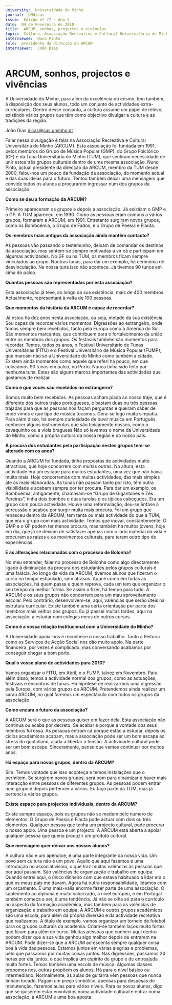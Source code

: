 ```yaml
---
university:  Universidade do Minho
journal:  UMdicas
issue:  Edição nº 77 - Ano 5
date:  04 de Fevereiro de 2010
title:  ARCUM, sonhos, projectos e vivências
topic:  Cultura. Associação Recreativa e Cultural Universitária do Minho (ARCUM)
interviewee:  Nuno Pinto
role:  presidente da direcção da ARCUM
interviewer:  João Dias
--- 
```


# ARCUM, sonhos, projectos e vivências 

A Universidade do Minho, para além da excelência no ensino, tem também, à disposição dos seus alunos, todo um conjunto de actividades extra-curriculares. Dentro desse conjunto, a cultura assume um papel de relevo, existindo vários grupos que têm como objectivo divulgar a cultura e as tradições da região.
 
João Dias dicas@sas.uminho.pt 


Falar nessa divulgação é falar na Associação Recreativa e Cultural Universitária do Minho (ARCUM).
Esta associação foi fundada em 1991, pelos membros do Grupo de Música Popular (GMP), do Grupo Folclórico (GF) e da Tuna Universitária do Minho (TUM), que sentiram necessidade de unir estes três grupos culturais dentro de uma mesma associação.
Nuno Pinto, actual presidente da direcção da ARCUM, membro da TUM desde 2000, falou-nos um pouco da fundação da associação, do momento actual e das suas ideias para o futuro. Tentou também deixar uma mensagem que convide todos os alunos a procurarem ingressar num dos grupos da associação.
 

**Como se deu a formação da ARCUM?**

Primeiro apareceram os grupos e depois a associação. Já existiam o GMP e o GF. A TUM apareceu, em 1990. Como as pessoas eram comuns a vários grupos, formaram a ARCUM, em 1991.
Entretanto surgiram novos grupos, como os Bomboémia, o Grupo de Fados, e o Grupo de Poesia e Flauta.
 

**Os membros mais antigos da associação ainda mantêm contacto?**

As pessoas vão passando o testemunho, deixam de comandar os destinos da associação, mas sentem-se sempre motivadas a vir cá e participam em algumas actividades.
No GF ou na TUM, os membros ficam sempre vinculados ao grupo. Noutras tunas, para dar um exemplo, há cerimónia de desvinculação. Na nossa tuna isso não acontece. Já tivemos 90 tunos em cima do palco.
 

**Quantas pessoas são representadas por esta associação?**

Esta associação já teve, ao longo da sua existência, mais de 400 membros.
Actualmente, representará à volta de 100 pessoas.
 

**Que momentos da história da ARCUM é capaz de recordar?**

Já estou há dez anos nesta associação, ou seja, metade da sua existência. Sou capaz de recordar vários momentos.
Digressões ao estrangeiro, onde fomos sempre bem recebidos, tanto pela Europa como à América do Sul. São momentos marcantes, que contribuem para o fortalecimento da união entre os membros dos grupos. Os festivais também são momentos para recordar. Temos, todos os anos, o Festival Universitário de Tunas Universitárias (FITU) e o Festival Universitário de Música Popular (FUMP), que marcam não só a Universidade do Minho como também a cidade. Existem ainda momentos como aquele que referi há pouco, em que colocámos 90 tunos em palco, no Porto. Nunca tinha sido feito por nenhuma tuna.
Estes são alguns marcos importantes das actividades que gostamos de realizar.
 

**Como é que vocês são recebidos no estrangeiro?**

Somos muito bem recebidos. As pessoas acham piada ao nosso traje, que é diferente dos outros trajes portugueses, e bastam duas ou três pessoas trajadas para que as pessoas nos façam perguntas e queiram saber de onde vimos e que tipo de música tocamos. Gera-se logo muita simpatia. Para além disso, há sempre curiosidade de ouvir música em Português, conhecer alguns instrumentos que são tipicamente nossos, como o cavaquinho ou a viola braguesa Não só levamos o nome da Universidade do Minho, como a própria cultura da nossa região e do nosso país.
 

**A procura dos estudantes pela participação nestes grupos tem-se alterado com os anos?**

Quando a ARCUM foi fundada, tinha propostas de actividades muito atractivas, que hoje concorrem com muitas outras. Na altura, esta actividade era um escape para muitos estudantes, uma vez que não havia muito mais. Hoje concorremos com muitas actividades, das mais simples ate às mais elaboradas. As tunas não passam tanto por isto, têm outra visibilidade e acabam sempre por ter procura. Para dar um exemplo, os Bomboémia, antigamente, chamavam-se “Grupo de Gigantones e Zés Pereiras”, tinha dois bombos e duas tarolas e os típicos cabeçudos. Era um grupo com pouca actividade. Houve uma reformulação, deu-se ênfase à percussão e acabou por surgir muita mais procura. Foi um grupo que renasceu dentro da ARCUM, tem tanta ou mais actividade do que a TUM, que era o grupo com mais actividade. Temos que inovar, constantemente. O GMP e o GF podem ter menos procura, mas também há muitos jovens, hoje em dia, que já se deixam de satisfazer apenas com o lado material da vida e procuram as raízes e os movimentos culturais, para terem outro tipo de experiências.
 

**E as alterações relacionadas com o processo de Bolonha?**

No meu entender, falar no processo de Bolonha como algo directamente ligado à diminuição da procura dos estudantes pelos grupos culturais é uma falácia.
Ao longo da vida da ARCUM, tivemos alunos que fizeram o curso no tempo estipulado, sem atrasos. Aqui é como em todas as associações, há quem passa e quem reprova, cada um tem que organizar o seu tempo da melhor forma. Se assim o fizer, há tempo para tudo.
A ARCUM e os seus grupos não concorrem para um mau aproveitamento escolar. Pelo contrário, desenvolvem-se, aqui, valências que serão úteis na estrutura curricular.
Existe também uma certa orientação por parte dos membros mais velhos dos grupos. Eu já passei muitas tardes, aqui na associação, a estudar com colegas meus de outros cursos.
 

**Como é a vossa relação institucional com a Universidade do Minho?**

A Universidade apoia-nos e reconhece o nosso trabalho. Tanto a Reitoria como os Serviços de Acção Social nos dão muito apoio.
Na parte financeira, por vezes é complicado, mas conversando acabamos por conseguir chegar a bom porto.
 

**Qual o vosso plano de actividades para 2010?**

Vamos organizar o FITU, em Abril, e o FUMP, talvez em Novembro. Para além disso, temos a actividade normal dos grupos, como as actuações, festivais e encontros de tunas. Há hipótese de realizarmos uma digressão pela Europa, com vários grupos da ARCUM. Pretendemos ainda realizar um sarau ARCUM, no qual faremos um espectáculo com todos os grupos da associação.
 

**Como encara o futuro da associação?**

A ARCUM será o que as pessoas quiser em fazer dela. Esta associação não continua ou acaba por decreto. Se acabar é porque a vontade dos seus membros foi essa. As pessoas entram cá porque estão a estudar, depois os ciclos académicos acabam, mas a associação pode ser um bom escape ao stress do quotidiano, ajuda a libertar a tensão. A actividade cultural pode ser um bom escape. Sinceramente, penso que vamos continuar por muitos anos.
 

**Há espaço para novos grupos, dentro da ARCUM?**

Sim. Temos vontade que isso aconteça e temos instalações que o permitem. Se surgirem novos grupos, será bom para dinamizar e haver mais interacção entre pessoas de diferentes grupos. As pessoas podem entrar num grupo e depois pertencer a vários. Eu faço parte da TUM, mas já pertenci a vários grupos.
 

**Existe espaço para projectos individuais, dentro da ARCUM?**

Existe sempre espaço, pois os grupos não se medem pelo número de elementos. O Grupo de Poesia e Flauta pode actuar com dois ou três elementos.
Qualquer pessoa que tenha um projecto cultural, pode procurar o nosso apoio.
Uma pessoa é um projecto. A ARCUM está aberta a apoiar qualquer pessoa que queria produzir um produto cultural.
 

**Que mensagem quer deixar aos nossos alunos?**

A cultura não e um apêndice, é uma parte integrante da nossa vida. Um povo sem cultura não é um povo.
Aquilo que aqui fazemos é uma introdução no associativismo, o que traz muitas valências às pessoas que por aqui passam. São valências de organização e trabalho em equipa. Quando entrei aqui, o único dinheiro com que estava habituado a lidar era o que os meus pais me davam. Agora há outra responsabilidade, lidamos com um orçamento. É uma mais-valia enorme fazer parte de uma associação. O suplemento ao diploma é muito valorizado, a nível europeu, e em Portugal também começa a ser, é uma tendência. Já não se olha só para o currículo no aspecto da formação académica, mas também para as valências de organização e trabalho em equipa.
A ARCUM e outros grupos académicos são uma escola, para além da própria diversão e da actividade recreativa que realizamos. A título de exemplo, vamos organizar um torneio de futebol para os grupos culturais da academia. Criam-se também laços muito fortes que ficam para além do curso. Muitas pessoas que conheci aqui dentro podem dizer que a sua vida ganhou algo melhor depois de entrarem na ARCUM.
Pode dizer-se que a ARCUM acrescenta sempre qualquer coisa boa à vida das pessoas. Estamos juntos em várias alegrias e problemas, pelo que passamos por muitas coisas juntos.
Nas digressões, passamos 24 horas por dia juntos, o que implica um espírito de grupo e de entreajuda muito fortes. Temos também uma escola de música.
Algumas classes propomos nos, outras propõem os alunos. Há para o nível básico ou intermediário. Normalmente, às aulas de guitarra vêm pessoas que nunca tinham tocado. Pagam um preço simbólico, apensas para despesas de manutenção, fazemos aulas para vários níveis.
Para os novos alunos, digo que se quiserem estar envolvidos numa actividade cultural e entrar numa associação, a ARCUM é uma boa aposta.

